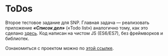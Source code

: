 # ToDos
Второе тестовое задание для SNP. Главная задача — реализовать приложение ***«Список дел»*** («Todo list») аналогично тому, как это сделано [здесь](https://todomvc.com/examples/javascript-es6/dist/). Код написан на чистом JS (ES6/ES7), без фреймворков и библиотек.

Ознакомиться с проектом можно по [этой ссылке](https://todos-three-kappa.vercel.app/).

